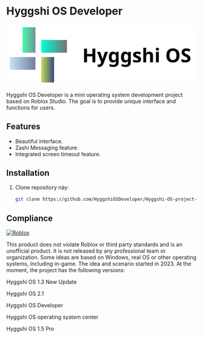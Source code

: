 # Hyggshi OS Developer

![Hyggshi OS](https://github.com/HyggshiOSDeveloper/Hyggshi-OS-project-center/blob/main/logo.png)

Hyggshi OS Developer is a mini operating system development project based on Roblox Studio. The goal is to provide unique interface and functions for users.

## Features
- Beautiful interface.
- Zashi Messaging feature.
- Integrated screen timeout feature.

## Installation
1. Clone repository này:
   ```bash
   git clone https://github.com/HyggshiOSDeveloper/Hyggshi-OS-project-center.git


## Compliance
[![Roblox](https://1000logos.net/wp-content/uploads/2017/09/Roblox-Logo.png)](https://github.com/ROBLOX)

This product does not violate Roblox or third party standards and is an unofficial product. It is not released by any professional team or organization. Some ideas are based on Windows, real OS or other operating systems, including in-game. The idea and scenario started in 2023. At the moment, the project has the following versions:

Hyggshi OS 1.3 New Update

Hyggshi OS 2.1

Hyggshi OS Developer

Hyggshi OS operating system center

Hyggshi OS 1.5 Pro
